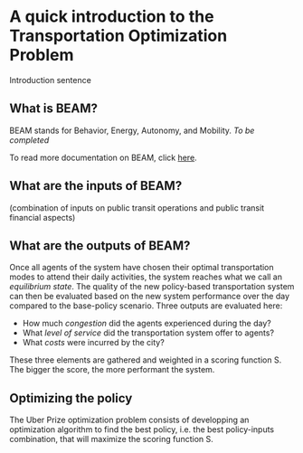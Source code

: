 # A quick introduction to the Transportation Optimization Problem

Introduction sentence

## What is BEAM?

BEAM stands for Behavior, Energy, Autonomy, and Mobility. *To be completed*

To read more documentation on BEAM, click [here](https://beam.readthedocs.io/en/latest/about.html#overview).

## What are the inputs of BEAM?

(combination of inputs on public transit operations and public transit financial aspects)


## What are the outputs of BEAM? 

Once all agents of the system have chosen their optimal transportation modes to attend their daily activities, the system reaches what we call an *equilibrium state*. The quality of the new policy-based transportation system can then be evaluated based on the new system performance over the day compared to the base-policy scenario. Three outputs are evaluated here:

* How much *congestion* did the agents experienced during the day?
* What *level of service* did the transportation system offer to agents?
* What *costs* were incurred by the city?

These three elements are gathered and weighted in a scoring function S. The bigger the score, the more performant the system.

## Optimizing the policy  

The Uber Prize optimization problem consists of developping an optimization algorithm to find the best policy, i.e. the best policy-inputs combination, that will maximize the scoring function S.

